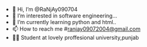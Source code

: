 - 👋 Hi, I’m @RaNjAy090704
- 👀 I’m interested in software engineering...
- 🌱 I’m currently learning python and html..
- 📫 How to reach me #ranjay09072004@gmail.com
- 🧑‍🎓 Student at lovely proffesional university,punjab
<!---
RaNjAy090704/RaNjAy090704 is a ✨ special ✨ repository because its `README.md` (this file) appears on your GitHub profile.
You can click the Preview link to take a look at your changes.
--->
